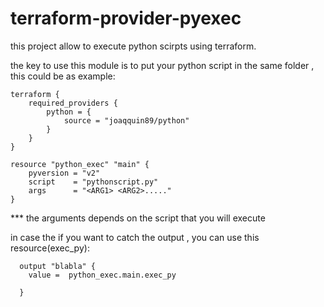 # terraform-provider-pyexec

this project allow to execute python  scirpts using terraform.

the key to use this module is to put your python script in the same folder , this could be as example:

    terraform {
        required_providers {
            python = {
                source = "joaqquin89/python"
            }
        }
    }

	resource "python_exec" "main" {
        pyversion = "v2"
	    script    = "pythonscript.py"
	    args      = "<ARG1> <ARG2>....."
	}

*** the arguments depends on the script that you will execute

in case the if  you want to catch the output , you can use this resource(exec_py):

	  output "blabla" {
	    value =  python_exec.main.exec_py

	  }
